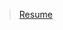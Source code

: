 <blockquote class="imgur-embed-pub" lang="en" data-id="9cePMbN"><a href="https://imgur.com/9cePMbN"> Resume </a></blockquote>
